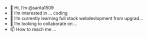 - 👋 Hi, I’m @sarita1509
- 👀 I’m interested in ... coding
- 🌱 I’m currently learning full stack webdevlopment from upgrad...
- 💞️ I’m looking to collaborate on ...
- 📫 How to reach me ...

<!---
sarita1509/sarita1509 is a ✨ special ✨ repository because its `README.md` (this file) appears on your GitHub profile.
You can click the Preview link to take a look at your changes.
--->

